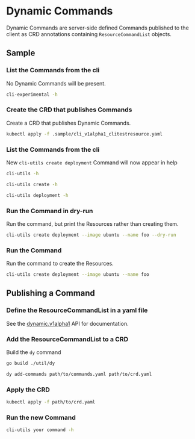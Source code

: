 # Dynamic Commands

Dynamic Commands are server-side defined Commands published to the client as CRD annotations containing
`ResourceCommandList` objects.

## Sample

### List the Commands from the cli

No Dynamic Commands will be present.

```bash
cli-experimental -h
```

### Create the CRD that publishes Commands

Create a CRD that publishes Dynamic Commands.

```bash
kubectl apply -f .sample/cli_v1alpha1_clitestresource.yaml
```

### List the Commands from the cli

New `cli-utils create deployment` Command will now appear in help

```bash
cli-utils -h
```

```bash
cli-utils create -h
```

```bash
cli-utils deployment -h
```

### Run the Command in dry-run

Run the command, but print the Resources rather than creating them.

```bash
cli-utils create deployment --image ubuntu --name foo --dry-run
```

### Run the Command

Run the command to create the Resources.

```bash
cli-utils create deployment --image ubuntu --name foo
```

## Publishing a Command

### Define the ResourceCommandList in a yaml file

See the [dynamic.v1alpha1](../../internal/pkg/apis/dynamic/v1alpha1/types.go) API for documentation.

### Add the ResourceCommandList to a CRD

Build the `dy` command

```bash
go build ./util/dy
```

```bash
dy add-commands path/to/commands.yaml path/to/crd.yaml
```

### Apply the CRD

```bash
kubectl apply -f path/to/crd.yaml
```

### Run the new Command

```bash
cli-utils your command -h
```
